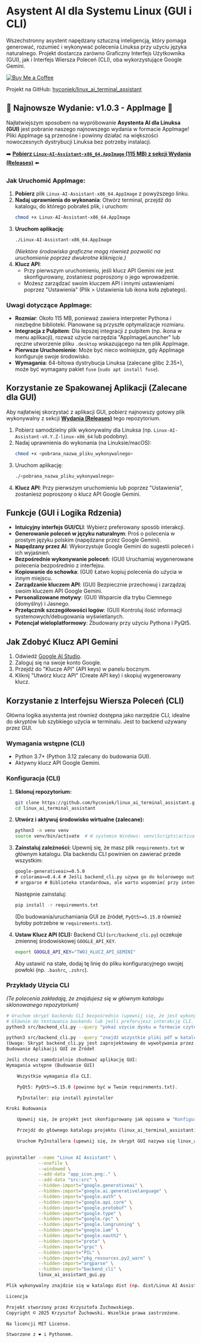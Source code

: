 # Asystent AI dla Systemu Linux (GUI i CLI)

Wszechstronny asystent napędzany sztuczną inteligencją, który pomaga generować, rozumieć i wykonywać polecenia Linuksa przy użyciu języka naturalnego. Projekt dostarcza zarówno Graficzny Interfejs Użytkownika (GUI), jak i Interfejs Wiersza Poleceń (CLI), oba wykorzystujące Google Gemini.

[![Buy Me a Coffee](https://img.buymeacoffee.com/button-api/?text=Kup%20mi%20kawę&emoji=☕&slug=krzyzu.83&button_colour=FF5F5F&font_colour=ffffff&font_family=Arial&outline_colour=000000&coffee_colour=FFDD00)](https://www.buymeacoffee.com/krzyzu.83)

Projekt na GitHub: [hyconiek/linux_ai_terminal_assistant](https://github.com/hyconiek/linux_ai_terminal_assistant)

## 🎉 Najnowsze Wydanie: v1.0.3 - AppImage 🎉

Najłatwiejszym sposobem na wypróbowanie **Asystenta AI dla Linuksa (GUI)** jest pobranie naszego najnowszego wydania w formacie AppImage! Pliki AppImage są przenośne i powinny działać na większości nowoczesnych dystrybucji Linuksa bez potrzeby instalacji.

➡️ **[Pobierz `Linux-AI-Assistant-x86_64.AppImage` (115 MB) z sekcji Wydania (Releases)](https://github.com/hyconiek/linux_ai_terminal_assistant/releases/tag/1.0.3)** ⬅️


### Jak Uruchomić AppImage:

1.  **Pobierz** plik `Linux-AI-Assistant-x86_64.AppImage` z powyższego linku.
2.  **Nadaj uprawnienia do wykonania**:
    Otwórz terminal, przejdź do katalogu, do którego pobrałeś plik, i uruchom:
    ```bash
    chmod +x Linux-AI-Assistant-x86_64.AppImage
    ```
3.  **Uruchom aplikację**:
    ```bash
    ./Linux-AI-Assistant-x86_64.AppImage
    ```
    *(Niektóre środowiska graficzne mogą również pozwolić na uruchomienie poprzez dwukrotne kliknięcie.)*
4.  **Klucz API**:
    *   Przy pierwszym uruchomieniu, jeśli klucz API Gemini nie jest skonfigurowany, zostaniesz poproszony o jego wprowadzenie.
    *   Możesz zarządzać swoim kluczem API i innymi ustawieniami poprzez "Ustawienia" (Plik > Ustawienia lub ikona koła zębatego).

### Uwagi dotyczące AppImage:
*   **Rozmiar**: Około 115 MB, ponieważ zawiera interpreter Pythona i niezbędne biblioteki. Planowane są przyszłe optymalizacje rozmiaru.
*   **Integracja z Pulpitem**: Dla lepszej integracji z pulpitem (np. ikona w menu aplikacji), rozważ użycie narzędzia "AppImageLauncher" lub ręczne utworzenie pliku `.desktop` wskazującego na ten plik AppImage.
*   **Pierwsze Uruchomienie**: Może być nieco wolniejsze, gdy AppImage konfiguruje swoje środowisko.
*   **Wymagania**: 64-bitowa dystrybucja Linuksa (zalecane glibc 2.35+), może być wymagany pakiet `fuse` (`sudo apt install fuse`).

## Korzystanie ze Spakowanej Aplikacji (Zalecane dla GUI)

Aby najłatwiej skorzystać z aplikacji GUI, pobierz najnowszy gotowy plik wykonywalny z sekcji [**Wydania (Releases)**](https://github.com/hyconiek/linux_ai_terminal_assistant/releases) tego repozytorium.

1.  Pobierz samodzielny plik wykonywalny dla Linuksa (np. `Linux-AI-Assistant-vX.Y.Z-linux-x86_64` lub podobny).
2.  Nadaj uprawnienia do wykonania (na Linuksie/macOS):
    ```bash
    chmod +x <pobrana_nazwa_pliku_wykonywalnego>
    ```
3.  Uruchom aplikację:
    ```bash
    ./<pobrana_nazwa_pliku_wykonywalnego>
    ```
4.  **Klucz API**: Przy pierwszym uruchomieniu lub poprzez "Ustawienia", zostaniesz poproszony o klucz API Google Gemini.

## Funkcje (GUI i Logika Rdzenia)

- **Intuicyjny interfejs GUI/CLI**: Wybierz preferowany sposób interakcji.
- **Generowanie poleceń w języku naturalnym**: Proś o polecenia w prostym języku polskim (napędzane przez Google Gemini).
- **Napędzany przez AI**: Wykorzystuje Google Gemini do sugestii poleceń i ich wyjaśnień.
- **Bezpośrednie wykonywanie poleceń**: (GUI) Uruchamiaj wygenerowane polecenia bezpośrednio z interfejsu.
- **Kopiowanie do schowka**: (GUI) Łatwo kopiuj polecenia do użycia w innym miejscu.
- **Zarządzanie kluczem API**: (GUI) Bezpiecznie przechowuj i zarządzaj swoim kluczem API Google Gemini.
- **Personalizowane motywy**: (GUI) Wsparcie dla trybu Ciemnego (domyślny) i Jasnego.
- **Przełącznik szczegółowości logów**: (GUI) Kontroluj ilość informacji systemowych/debugowania wyświetlanych.
- **Potencjał wieloplatformowy**: Zbudowany przy użyciu Pythona i PyQt5.

## Jak Zdobyć Klucz API Gemini

1.  Odwiedź [Google AI Studio](https://aistudio.google.com/).
2.  Zaloguj się na swoje konto Google.
3.  Przejdź do "Klucze API" (API keys) w panelu bocznym.
4.  Kliknij "Utwórz klucz API" (Create API key) i skopiuj wygenerowany klucz.

## Korzystanie z Interfejsu Wiersza Poleceń (CLI)

Główna logika asystenta jest również dostępna jako narzędzie CLI, idealne do skryptów lub szybkiego użycia w terminalu. Jest to backend używany przez GUI.

### Wymagania wstępne (CLI)

- Python 3.7+ (Python 3.12 zalecany do budowania GUI).
- Aktywny klucz API Google Gemini.

### Konfiguracja (CLI)

1.  **Sklonuj repozytorium:**
    ```bash
    git clone https://github.com/hyconiek/linux_ai_terminal_assistant.git
    cd linux_ai_terminal_assistant
    ```

2.  **Utwórz i aktywuj środowisko wirtualne (zalecane):**
    ```bash
    python3 -m venv venv
    source venv/bin/activate  # W systemie Windows: venv\Scripts\activate
    ```

3.  **Zainstaluj zależności:**
    Upewnij się, że masz plik `requirements.txt` w głównym katalogu. Dla backendu CLI powinien on zawierać przede wszystkim:
    ```txt
    google-generativeai>=0.5.0
    # colorama>=0.4.4 # Jeśli backend_cli.py używa go do kolorowego outputu
    # argparse # Biblioteka standardowa, ale warto wspomnieć przy intensywnym użyciu
    ```
    Następnie zainstaluj:
    ```bash
    pip install -r requirements.txt
    ```
    (Do budowania/uruchamiania GUI ze źródeł, `PyQt5>=5.15.0` również byłoby potrzebne w `requirements.txt`).

4.  **Ustaw Klucz API (CLI):**
    Backend CLI (`src/backend_cli.py`) oczekuje zmiennej środowiskowej `GOOGLE_API_KEY`.
    ```bash
    export GOOGLE_API_KEY="TWÓJ_KLUCZ_API_GEMINI"
    ```
    Aby ustawić na stałe, dodaj tę linię do pliku konfiguracyjnego swojej powłoki (np. `.bashrc`, `.zshrc`).

### Przykłady Użycia CLI

*(Te polecenia zakładają, że znajdujesz się w głównym katalogu sklonowanego repozytorium)*

```bash
# Uruchom skrypt backendu CLI bezpośrednio (upewnij się, że jest wykonywalny lub użyj python3)
# Głównie do testowania backendu lub jeśli preferujesz interakcję CLI.
python3 src/backend_cli.py --query "pokaż użycie dysku w formacie czytelnym dla człowieka" --json

python3 src/backend_cli.py --query "znajdź wszystkie pliki pdf w katalogu domowym" --json
(Uwaga: Skrypt backend_cli.py jest zaprojektowany do wywoływania przez GUI lub do generowania specyficznych poleceń. Może nie posiadać samodzielnego trybu interaktywnego, chyba że go dodałeś.)
Budowanie Aplikacji GUI ze Źródeł

Jeśli chcesz samodzielnie zbudować aplikację GUI:
Wymagania wstępne (Budowanie GUI)

    Wszystkie wymagania dla CLI.

    PyQt5: PyQt5>=5.15.0 (powinno być w Twoim requirements.txt).

    PyInstaller: pip install pyinstaller

Kroki Budowania

    Upewnij się, że projekt jest skonfigurowany jak opisano w "Konfiguracja (CLI)" i wszystkie zależności (w tym PyQt5 i pyinstaller) są zainstalowane w Twoim środowisku wirtualnym.

    Przejdź do głównego katalogu projektu (linux_ai_terminal_assistant).

    Uruchom PyInstallera (upewnij się, że skrypt GUI nazywa się linux_ai_assistant_gui.py, skrypt backendu src/backend_cli.py, a plik app_icon.png jest w głównym katalogu). Użyj następującego polecenia:

      
pyinstaller --name "Linux AI Assistant" \
            --onefile \
            --windowed \
            --add-data "app_icon.png:." \
            --add-data "src:src" \
            --hidden-import="google.generativeai" \
            --hidden-import="google.ai.generativelanguage" \
            --hidden-import="google.auth" \
            --hidden-import="google.api_core" \
            --hidden-import="google.protobuf" \
            --hidden-import="google.type" \
            --hidden-import="google.rpc" \
            --hidden-import="google.longrunning" \
            --hidden-import="google.iam" \
            --hidden-import="google.oauth2" \
            --hidden-import="proto" \
            --hidden-import="grpc" \
            --hidden-import="PIL" \
            --hidden-import="pkg_resources.py2_warn" \
            --hidden-import="argparse" \
            --hidden-import="backend_cli" \
            linux_ai_assistant_gui.py

Plik wykonywalny znajdzie się w katalogu dist (np. dist/Linux AI Assistant).

Licencja

Projekt stworzony przez Krzysztofa Żuchowskiego.
Copyright © 2025 Krzysztof Żuchowski. Wszelkie prawa zastrzeżone.

Na licencji MIT License.

Stworzone z ❤️ i Pythonem.
